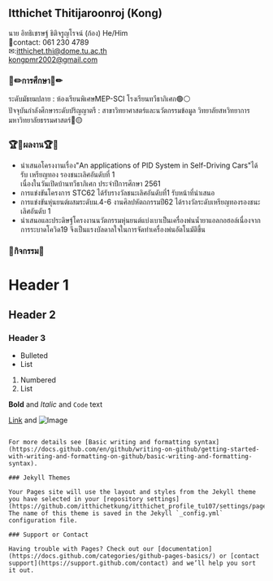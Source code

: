 ## Itthichet Thitijaroonroj (Kong)



นาย อิทธิเชรษฐ์ ธิติจรูญโรจน์ (ก้อง) He/Him  <br >
📲contact: 061 230 4789 <br >
✉:itthichet.thi@dome.tu.ac.th <br >
   kongpmr2002@gmail.com

### 📓✏การศึกษา📓✏
ระดับมัธยมปลาย : ห้องเรียนพิเศษMEP-SCI โรงเรียนทวีธาภิเศก🟢⚪ <br >
ปัจจุบันกำลังศึกษาระดับปริญญาตรี : สาขาวิทยาศาสตร์และนวัตกรรมข้อมูล วิทยาลัยสหวิทยาการ มหาวิทยาลัยธรรมศาสตร์🔴🟡 <br >

### 🏆🥇ผลงาน🏆🥇
- นำเสนอโครงงานเรื่อง"An applications of PID System in Self-Driving Cars"ได้รับ เหรียญทอง รองชนะเลิศอันดับที่ 1 <br >เนื่องในวันเปิดบ้านทวีธาภิเศก ประจำปีการศึกษา 2561
- การแข่งขันโครงการ STC62 ได้รับรางวัลชนะเลิศอันดับที่1 รับหน้าที่นำเสนอ
- การแข่งขันหุ่นยนต์ผสมระดับม.4-6 งานศิลปหัตถกรรมปี62 ได้รางวัลระดับเหรียญทองรองชนะเลิศอันดับ 1
- นำเสนอและประดิษฐ์โครงงานนวัตกรรมหุ่นยนต์แบ่งเบาเป็นเครื่องพ่นน้ำยาแอลกอฮอล์เนื่องจากการระบาดโควิด19 จึงเป็นแรงบัลดาลใจในการจัดทำเครื่องพ่นอัตโนมัติขึ้น


### 🏅กิจกรรม🏅

# Header 1
## Header 2
### Header 3

- Bulleted
- List

1. Numbered
2. List

**Bold** and _Italic_ and `Code` text

[Link](url) and ![Image](src)
```

For more details see [Basic writing and formatting syntax](https://docs.github.com/en/github/writing-on-github/getting-started-with-writing-and-formatting-on-github/basic-writing-and-formatting-syntax).

### Jekyll Themes

Your Pages site will use the layout and styles from the Jekyll theme you have selected in your [repository settings](https://github.com/itthichetkung/itthichet_profile_tu107/settings/pages). The name of this theme is saved in the Jekyll `_config.yml` configuration file.

### Support or Contact

Having trouble with Pages? Check out our [documentation](https://docs.github.com/categories/github-pages-basics/) or [contact support](https://support.github.com/contact) and we’ll help you sort it out.
